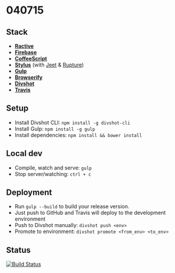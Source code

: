# 040715

## Stack

- **[Ractive](http://www.ractivejs.org/)**
- **[Firebase](https://www.firebase.com/)**
- **[CoffeeScript](http://coffeescript.org/)**
- **[Stylus](http://learnboost.github.io/stylus/)** (with [Jeet](http://jeet.gs/) & [Rupture](https://github.com/jenius/rupture))
- **[Gulp](http://gulpjs.com/)**
- **[Browserify](http://browserify.org/)**
- **[Divshot](http://www.divshot.com/)**
- **[Travis](https://travis-ci.org)**

## Setup

+ Install Divshot CLI: `npm install -g divshot-cli`
+ Install Gulp: `npm install -g gulp`
+ Install dependencies: `npm install && bower install`

## Local dev

+ Compile, watch and serve: `gulp`
+ Stop server/watching: `ctrl + c`

## Deployment

+ Run `gulp --build` to build your release version.
+ Just push to GitHub and Travis will deploy to the development environment
+ Push to Divshot manually: `divshot push <env>`
+ Promote to environment: `divshot promote <from_env> <to_env>`

## Status

[![Build Status](http://img.shields.io/travis/lukehedger/040715/master.svg?style=flat)](https://travis-ci.org/lukehedger/040715)
